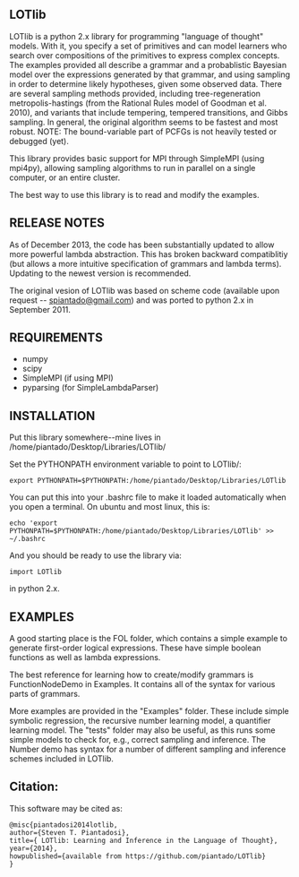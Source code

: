 LOTlib
------

LOTlib is a python 2.x library for programming "language of thought" models. With it, you specify a set of primitives and can model learners who search over compositions of the primitives to express complex concepts. The examples provided all describe a grammar and a probablistic Bayesian model over the expressions generated by that grammar, and using sampling in order to determine likely hypotheses, given some observed data. There are several sampling methods provided, including tree-regeneration metropolis-hastings (from the Rational Rules model of Goodman et al. 2010), and variants that include tempering, tempered transitions, and Gibbs sampling. In general, the original algorithm seems to be fastest and most robust. NOTE: The bound-variable part of PCFGs is not heavily tested or debugged (yet).

This library provides basic support for MPI through SimpleMPI (using mpi4py), allowing sampling algorithms to run in parallel on a single computer, or an entire cluster. 

The best way to use this library is to read and modify the examples. 


RELEASE NOTES
-------------

As of December 2013, the code has been substantially updated to allow more powerful lambda abstraction. This has broken backward compatiblitiy (but allows a more intuitive specification of grammars and lambda terms). Updating to the newest version is recommended. 

The original vesion of LOTlib was based on scheme code (available upon request -- spiantado@gmail.com) and was ported to python 2.x in September 2011. 

REQUIREMENTS
------------

- numpy
- scipy
- SimpleMPI (if using MPI)
- pyparsing (for SimpleLambdaParser)

INSTALLATION
------------

Put this library somewhere--mine lives in /home/piantado/Desktop/Libraries/LOTlib/
	
Set the PYTHONPATH environment variable to point to LOTlib/:
	
	export PYTHONPATH=$PYTHONPATH:/home/piantado/Desktop/Libraries/LOTlib
	
You can put this into your .bashrc file to make it loaded automatically when you open a terminal. On ubuntu and most linux, this is:
	
	echo 'export PYTHONPATH=$PYTHONPATH:/home/piantado/Desktop/Libraries/LOTlib' >> ~/.bashrc

And you should be ready to use the library via:
	
	import LOTlib
	
in python 2.x.

EXAMPLES
--------

A good starting place is the FOL folder, which contains a simple example to generate first-order logical expressions. These have simple boolean functions as well as lambda expressions. 

The best reference for learning how to create/modify grammars is FunctionNodeDemo in Examples. It contains all of the syntax for various parts of grammars. 

More examples are provided in the "Examples" folder. These include simple symbolic regression, the recursive number learning model, a quantifier learning model. The "tests" folder may also be useful, as this runs some simple models to check for, e.g., correct sampling and inference. The Number demo has syntax for a number of different sampling and inference schemes included in LOTlib.

Citation:
---------

This software may be cited as:

	@misc{piantadosi2014lotlib,
	author={Steven T. Piantadosi},
	title={ LOTlib: Learning and Inference in the Language of Thought},
	year={2014},
	howpublished={available from https://github.com/piantado/LOTlib}
	}